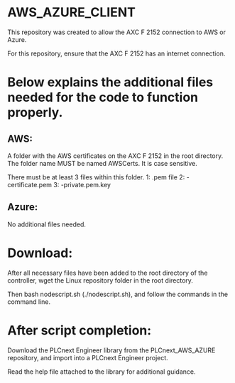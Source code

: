 # AWS_AZURE_CLIENT
This repository was created to allow the AXC F 2152 connection to AWS or Azure. 

For this repository, ensure that the AXC F 2152 has an internet connection.

Below explains the additional files needed for the code to function properly.
============================================================================
AWS:
-----------------------------------------------------------------------------
A folder with the AWS certificates on the AXC F 2152 in the root directory. 
The folder name MUST be named AWSCerts. It is case sensitive. 

There must be at least 3 files within this folder. 
1: <filename>.pem file 
2: <security certname>-certificate.pem 
3: <security certname>-private.pem.key

Azure:
------------------------------------------------------------------------------
No additional files needed.

Download:
==============================================================================
After all necessary files have been added to the root directory of the controller, wget the Linux repository folder in the root directory.

Then bash nodescript.sh (./nodescript.sh), and follow the commands in the command line. 

After script completion:
==============================================================================
Download the PLCnext Engineer library from the PLCnext_AWS_AZURE repository, and import into a PLCnext Engineer project.

Read the help file attached to the library for additional guidance. 
